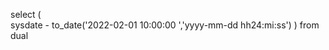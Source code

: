 
 select 
   (   
     sysdate - to_date('2022-02-01 10:00:00 ','yyyy-mm-dd hh24:mi:ss')
   ) 
 from dual
